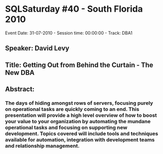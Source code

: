 # SQLSaturday #40 - South Florida 2010
Event Date: 31-07-2010 - Session time: 00:00:00 - Track: DBA1
## Speaker: David Levy
## Title: Getting Out from Behind the Curtain - The New DBA 
## Abstract:
### The days of hiding amongst rows of servers, focusing purely on operational tasks are quickly coming to an end. This presentation will provide a high level overview of how to boost your value to your organization by automating the mundane operational tasks and focusing on supporting new development. Topics covered will include tools and techniques available for automation, integration with development teams and relationship management.
